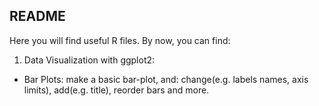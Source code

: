 ## README

Here you will find useful R files.
By now, you can find:
1) Data Visualization with ggplot2:
- Bar Plots: make a basic bar-plot, and: change(e.g. labels names, axis limits), add(e.g. title), reorder bars and more.